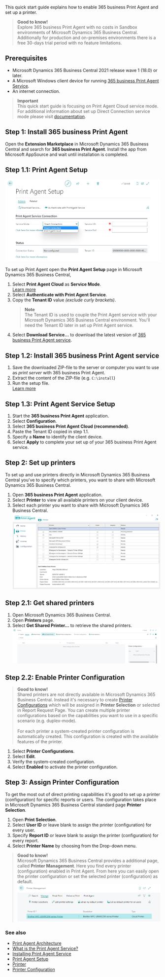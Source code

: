 This quick start guide explains how to enable 365 business Print Agent and set up a printer.

> **Good to know!**<br>Explore 365 business Print Agent with no costs in Sandbox environments of Microsoft Dynamics 365 Business Central. Additionally for production and on-premises environments there is a free 30-days trial period with no feature limitations.

## Prerequisites

 - Microsoft Dynamics 365 Business Central 2021 release wave 1 (18.0) or later.
 - A Microsoft Windows client device for running [365 business Print Agent Service](../print-agent-client-whatis).
 - An internet connection.

> **Important**<br>This quick start guide is focusing on Print Agent Cloud service mode.<br>For additional information about set up Direct Connection service mode please visit [documentation](../setup/).

## Step 1: Install 365 business Print Agent

Open the **Extension Marketplace** in Microsoft Dynamics 365 Business Central and search for **365 business Print Agent**.
Install the app from Microsoft AppSource and wait until installation is completed.

## Step 1.1: Print Agent Setup

![Print Agent Setup](/assets/images/365-business-print-agent/e8147ed3f3a4ba5810c3843510ab68734ce904d7857a0f0b3c60b90851aeae41.png)  

To set up Print Agent open the **Print Agent Setup** page in Microsoft Dynamics 365 Business Central,

 1. Select **Print Agent Cloud** as **Service Mode**.<br>[Learn more](../print-agent-whatis/#architecture)
 2. Select **Authenticate with Print Agent Service**.
 3. Copy the **Tenant ID** value _(exclude curly brackets)_.
    > **Note**<br>The Tenant ID is used to couple the Print Agent service with your Microsoft Dynamics 365 Business Central environment. You'll need the Tenant ID later in set up Print Agent service.
 4. Select **Download Service...** to download the latest version of [365 business Print Agent service](../print-agent-client-whatis/).

## Step 1.2: Install 365 business Print Agent service

 1. Save the downloaded ZIP-file to the server or computer you want to use as _print server_ with 365 business Print Agent.
 2. Extract the content of the ZIP-file (e.g. `C:\install`)
 3. Run the setup file.<br>[Learn more](../print-agent-service-installation/)

## Step 1.3: Print Agent Service Setup

 1. Start the **365 business Print Agent** application.
 2. Select **Configuration**.
 3. Select **365 business Print Agent Cloud (recommended)**.
 4. Paste the Tenant ID copied in step 1.1.
 5. Specify a **Name** to identify the client device.
 6. Select **Apply** to complete your set up of your 365 business Print Agent service.

## Step 2: Set up printers

To set up and use printers directly in Microsoft Dynamics 365 Business Central you've to specify which printers, you want to share with Microsoft Dynamics 365 Business Central.

 1. Open **365 business Print Agent** application.
 2. Select **Printer** to view all available printers on your client device.
 3. Select each printer you want to share with Microsoft Dynamics 365 Business Central.
    ![Shared Printer](/assets/images/365-business-print-agent/ad01eb85658694c75716cb5dbce514bd3763fb94b48e505c0288c2bcf8638737.png)  

## Step 2.1: Get shared printers

 1. Open Microsoft Dynamics 365 Business Central.
 2. Open **Printers** page.
 3. Select **Get Shared Printer...** to retrieve the shared printers.
    ![Printers page actions](/assets/images/365-business-print-agent/567d50c1f1eb153215a9880611e4bf22f762cf6e6899086d80325209fc99ce9a.png)

## Step 2.2: Enable Printer Configuration

> **Good to know!**<br>Shared printers are not directly available in Microsoft Dynamics 365 Business Central. Instead it's necessary to create [Printer Configurations](../printer-configuration/) which will be assigned in **Printer Selection** or selected in Report Request Page. You can create multiple printer configurations based on the capabilities you want to use in a specific scenario (e.g. duplex-mode).<br><br>For each printer a system-created printer configuration is automatically created. This configuration is created with the available features of the printer.

 1. Select **Printer Configurations**.
 2. Select **Edit**.
 3. Verify the system-created configuration.
 4. Select **Enabled** to activate the printer configuration.

## Step 3: Assign Printer Configuration

To get the most out of direct printing capabilities it's good to set up a printer (configuration) for specific reports or users. The configuration takes place in Microsoft Dynamics 365 Business Central standard page **Printer Selection**.

 1. Open **Print Selection**.
 2. Select **User ID** or leave blank to assign the printer (configuration) for every user.
 3. Specify **Report ID** or leave blank to assign the printer (configuration) for every report.
 4. Select **Printer Name** by choosing from the Drop-down menu.

> **Good to know!**<br>Microsoft Dynamics 365 Business Central provides a additional page, called **Printer Management**. Here you find every printer (configuration) enabled in Print Agent. From here you can easily open the printer configuration or set the selected printer (configuration) as default.<br>![picture 7](../../../../assets/images/365-business-print-agent/f66b313410695f3a550f126155fc3b9d6abf9c663c5840e9d2c1887948fbfd41.png)


### See also

 - [Print Agent Architecture](../print-agent-whatis/#architecture)
 - [What is the Print Agent Service?](../print-agent-client-whatis/)
 - [Installing Print Agent Service](../print-agent-service-installation/)
 - [Print Agent Setup](../setup/)
 - [Printer](../printer/)
 - [Printer Configuration](../printer-configuration/)
